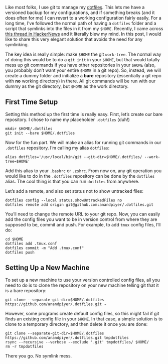 Like most folks, I use git to manage my [dotfiles](https://github.com/anandpiyer/.dotfiles). This lets me have a versioned backup for my configurations, and if something breaks (and it does often for me) I can revert to a working configuration fairly easily. For a long time, I’ve followed the normal path of having a `dotfiles` folder and a script that symlinks into the files in it from my `$HOME`. Recently, I came across [this thread in HackerNews](https://news.ycombinator.com/item?id=11070797) and it literally blew my mind. In this post, I would like to share this very elegant solution that avoids the need for any symlinking.

The key idea is really simple: make `$HOME` the git `work-tree`. The normal way of doing this would be to do a `git init` in your `$HOME`, but that would totally mess up git commands if you have other repositories in your `$HOME` (also, you probably don’t want your entire `$HOME` in a git repo). So, instead, we will create a dummy folder and initialize a **bare** repository (essentially a git repo with **no** working directory) in there. All git commands will be run with our dummy as the git directory, but `$HOME` as the work directory.

First Time Setup
----------------

Setting this method up the first time is really easy. First, let’s create our bare repository. I chose to name my placeholder `.dotfiles` (duh!)

    mkdir $HOME/.dotfiles
    git init --bare $HOME/.dotfiles

Now for the fun part. We will make an alias for running git commands in our `.dotfiles` repository. I’m calling my alias `dotfiles`:

    alias dotfiles='/usr/local/bin/git --git-dir=$HOME/.dotfiles/ --work-tree=$HOME'

Add this alias to your `.bashrc` or `.zshrc`. From now on, any git operation you would like to do in the `.dotfiles` repository can be done by the `dotfiles` alias. The cool thing is that you can run `dotfiles` from anywhere.

Let’s add a remote, and also set status not to show untracked files:

    dotfiles config --local status.showUntrackedFiles no
    dotfiles remote add origin git@github.com:anandpiyer/.dotfiles.git

You’ll need to change the remote URL to your git repo. Now, you can easily add the config files you want to be in version control from where they are supposed to be, commit and push. For example, to add `tmux` config files, I’ll do:

    cd $HOME
    dotfiles add .tmux.conf
    dotfiles commit -m "Add .tmux.conf"
    dotfiles push

Setting Up a New Machine
------------------------

To set up a new machine to use your version controlled config files, all you need to do is to clone the repository on your new machine telling git that it is a bare repository:

    git clone --separate-git-dir=$HOME/.dotfiles https://github.com/anandpiyer/.dotfiles.git ~

However, some programs create default config files, so this might fail if git finds an existing config file in your `$HOME`. In that case, a simple solution is to clone to a temporary directory, and then delete it once you are done:

    git clone --separate-git-dir=$HOME/.dotfiles https://github.com/anandpiyer/.dotfiles.git tmpdotfiles
    rsync --recursive --verbose --exclude '.git' tmpdotfiles/ $HOME/
    rm -r tmpdotfiles

There you go. No symlink mess.
